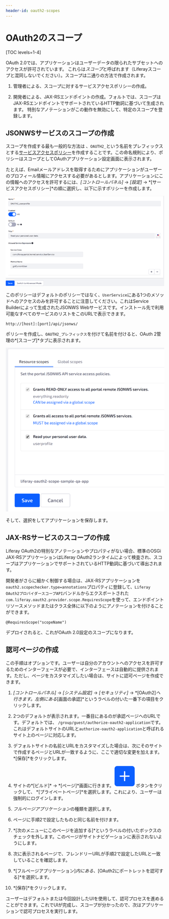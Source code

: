 ```yaml
---
header-id: oauth2-scopes
---
```


# OAuth2のスコープ

[TOC levels=1-4]

OAuth 2.0では、アプリケーションはユーザーデータの限られたサブセットへのアクセスが許可されています。
これらは*スコープ*と呼ばれます（Liferayスコープと混同しないでください）。スコープは二通りの方法で作成されます。

1. 管理者による、スコープに対するサービスアクセスポリシーの作成。

2. 開発者による、JAX-RSエンドポイントの作成。フォルトでは、スコープはJAX-RSエンドポイントでサポートされているHTTP動詞に基づいて生成されます。
特別なアノテーションがこの動作を無効にして、特定のスコープを登録します。

## JSONWSサービスのスコープの作成

スコープを作成する最も一般的な方法は 、`OAUTH2_`という名前をプレフィックスとする[サービスアクセスポリシー](/discover/deployment/-/knowledge_base/7-1/service-access-policies)を作成することです。この命名規則により、ポリシーはスコープとしてOAuthアプリケーション設定画面に表示されます。

たとえば、Emailメールアドレスを取得するためにアプリケーションがユーザーのプロフィール情報にアクセスする必要があるとします。アプリケーションにこの情報へのアクセスを許可するには、*[コントロールパネル]* → *[設定]* → *[サービスアクセスポリシー]*の順に選択し、以下に示すポリシーを作成します。

![図1：サービスアクセスポリシーはOAuth 2.0アプリケーションのスコープを定義します。](../../../images/oauth-service-access-policy.png)

このポリシーはデフォルトのポリシーではなく、`UserService`にある1つのメソッドへのアクセスのみを許可することに注意してください。これはService Builderによって生成されたJSONWS Webサービスです。インストール先で利用可能なすべてのサービスのリストをこのURLで表示できます。

    http://[host]:[port]/api/jsonws/

ポリシーを作成し、`OAUTH2_プレフィックス`を付けて名前を付けると、OAuth 2管理の*[スコープ]*タブに表示されます。



![図2：適切なプレフィックスで名前が付けられたスコープは、アプリケーション設定の[スコープ]タブに表示されます。](../../../images/oauth-scopes-tab.png)

そして、選択をしてアプリケーションを保存します。

## JAX-RSサービスのスコープの作成

Liferay OAuth2の特別なアノテーションやプロパティがない場合、標準のOSGi JAX-RSアプリケーションはLiferay OAuth2ランタイムによって検査され、スコープはアプリケーションでサポートされているHTTP動詞に基づいて導出されます。

開発者がさらに細かく制御する場合は、JAX-RSアプリケーションを`oauth2.scopechecker.type=annotations`プロパティに登録して、`Liferay
OAuth2プロバイダースコープAPI`バンドルからエクスポートされた`com.liferay.oauth2.provider.scope.RequiresScope`を使って、エンドポイントリソースメソッドまたはクラス全体に以下のようにアノテーションを付けることができます。

    @RequiresScope("scopeName")

デプロイされると、これがOAuth 2.0設定のスコープになります。

## 認可ページの作成

この手順はオプションです。ユーザーは自分のアカウントへのアクセスを許可するためのインターフェースが必要で、インターフェースは自動的に提供されます。ただし、ページをカスタマイズしたい場合は、サイトに認可ページを作成できます。

1. *[コントロールパネル]* → *[システム設定]* → *[セキュリティ]* → *[OAuth2]*へ行きます。左側にある*[画面の承認]*というラベルの付いた一番下の項目をクリックします。

2. 2つのデフォルトが表示されます。一番目にあるのが承認ページへのURLです。デフォルトでは、 `/group/guest/authorize-oauth2-application`です。これはデフォルトサイトのURLと`authorize-oauth2-application`と呼ばれるサイト上のページに対応します。

3. デフォルトサイトの名前とURLをカスタマイズした場合は、次にそのサイトで作成するページとURLが一致するように、ここで適切な変更を加えます。*[保存]*をクリックします。

4. サイトの*[ビルド]* → *[ページ]*画面に行きます。![[追加]](../../../images/icon-add.png)ボタンをクリックして、 *[プライベートページ]*を選択します。これにより、ユーザーは強制的にログインします。

5. *フルページアプリケーション*の種類を選択します。

6. ページに手順2で設定したものと同じ名前を付けます。

7. *[次のメニューにこのページを追加する]*というラベルの付いたボックスのチェックを外します。このページがサイトナビゲーションに表示されないようにします。

8. 次に表示されるページで、フレンドリーURLが手順2で設定したURLと一致していることを確認します。

9. *[フルページアプリケーション]*内にある、*[OAuth2にポートレットを認可する]*を選択します。

10. *[保存]*をクリックします。

 ユーザーはデフォルトまたは今回設計したUIを使用して、認可プロセスを進めることができます。これでUIが完成し、スコープが分かったので、次はアプリケーションで認可プロセスを実行します。
